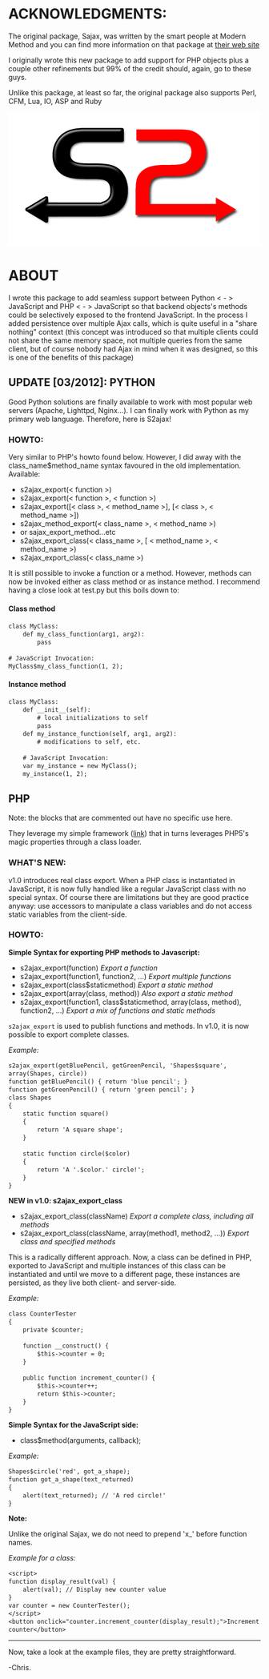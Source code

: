 # ACKNOWLEDGMENTS:

The original package, Sajax, was written by the smart people at Modern Method and you can find more information on that package at [their web site](http://www.modernmethod.com/sajax/)

I originally wrote this new package to add support for PHP objects plus a couple other refinements but 99% of the credit should, again, go to these guys.

Unlike this package, at least so far, the original package also supports Perl, CFM, Lua, IO, ASP and Ruby

![S2ajax logo](S2ajax2.png)

# ABOUT

I wrote this package to add seamless support between Python < - > JavaScript and PHP < - > JavaScript so that backend objects's methods could be selectively exposed to the frontend JavaScript. In the process I added persistence over multiple Ajax calls, which is quite useful in a "share nothing" context (this concept was introduced so that multiple clients could not share the same memory space, not multiple queries from the same client, but of course nobody had Ajax in mind when it was designed, so this is one of the benefits of this package)

## UPDATE [03/2012]: PYTHON

Good Python solutions are finally available to work with most popular web servers (Apache, Lighttpd, Nginx...).
I can finally work with Python as my primary web language.
Therefore, here is S2ajax!

### HOWTO:

Very similar to PHP's howto found below.
However, I did away with the class_name$method_name syntax favoured in the old implementation.
Available:

* s2ajax_export(< function >)
* s2ajax_export(< function >, < function >)
* s2ajax_export([< class >, < method_name >], [< class >, < method_name >])
* s2ajax_method_export(< class_name >, < method_name >)
* or sajax_export_method...etc
* s2ajax_export_class(< class_name >, [ < method_name >, < method_name >)
* s2ajax_export_class(< class_name >)

It is still possible to invoke a function or a method.
However, methods can now be invoked either as class method or as instance method.
I recommend having a close look at test.py but this boils down to:

#### Class method

    class MyClass:
        def my_class_function(arg1, arg2):
            pass

    # JavaScript Invocation:
    MyClass$my_class_function(1, 2);

#### Instance method

    class MyClass:
        def __init__(self):
            # local initializations to self
            pass
        def my_instance_function(self, arg1, arg2):
            # modifications to self, etc.

        # JavaScript Invocation:
        var my_instance = new MyClass();
        my_instance(1, 2);

## PHP

Note: the blocks that are commented out have no specific use here.

They leverage my simple framework ([link](http://github.com/Fusion/lenses/tree/master)) that in turns leverages PHP5's magic properties through a class loader.

### WHAT'S NEW:

v1.0 introduces real class export. When a PHP class is instantiated in JavaScript, it is now fully handled like a regular JavaScript class with no special syntax.
Of course there are limitations but they are good practice anyway: use accessors to manipulate a class variables and do not access static variables from the client-side. 

### HOWTO:

**Simple Syntax for exporting PHP methods to Javascript:**

* s2ajax_export(function) *Export a function*
* s2ajax_export(function1, function2, ...) *Export multiple functions*
* s2ajax_export(class$staticmethod) *Export a static method*
* s2ajax_export(array(class, method)) *Also export a static method*
* s2ajax_export(function1, class$staticmethod, array(class, method), function2, ...) *Export a mix of functions and static methods*

`s2ajax_export` is used to publish functions and methods. In v1.0, it is now possible to export complete classes.

*Example:*

    s2ajax_export(getBluePencil, getGreenPencil, 'Shapes$square', array(Shapes, circle))
    function getBluePencil() { return 'blue pencil'; }
    function getGreenPencil() { return 'green pencil'; }
    class Shapes
    {
        static function square()
        {
            return 'A square shape';
        }
    
        static function circle($color)
        {
            return 'A '.$color.' circle!';
        }
    }

**NEW in v1.0: s2ajax_export_class**

 * s2ajax_export_class(className) *Export a complete class, including all methods*
 * s2ajax_export_class(className, array(method1, method2, ...)) *Export class and specified methods*

This is a radically different approach. Now, a class can be defined in PHP, exported to JavaScript and multiple instances of this class can be instantiated and until we move to a different page, these instances are persisted, as they live both client- and server-side.

*Example:*

    class CounterTester
    {
    	private $counter;
    
    	function __construct() {
    		$this->counter = 0;
    	}
    
    	public function increment_counter() {
    		$this->counter++;
    		return $this->counter;
    	}
    }

**Simple Syntax for the JavaScript side:**

* class$method(arguments, callback);

*Example:*

    Shapes$circle('red', got_a_shape);
    function got_a_shape(text_returned)
    {
        alert(text_returned); // 'A red circle!'
    }

**Note:**

Unlike the original Sajax, we do not need to prepend 'x_' before function names.

*Example for a class:*

    <script>
    function display_result(val) {
    	alert(val); // Display new counter value
    }
    var counter = new CounterTester();
    </script>
    <button onclick="counter.increment_counter(display_result);">Increment counter</button>

---

Now, take a look at the example files, they are pretty straightforward.

-Chris.

